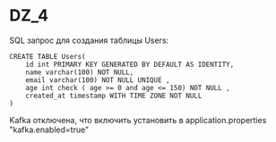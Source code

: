 # DZ_4

SQL запрос для создания таблицы Users:
```
CREATE TABLE Users(
    id int PRIMARY KEY GENERATED BY DEFAULT AS IDENTITY,
    name varchar(100) NOT NULL,
    email varchar(100) NOT NULL UNIQUE ,
    age int check ( age >= 0 and age <= 150) NOT NULL ,
    created_at timestamp WITH TIME ZONE NOT NULL
)
```

Kafka отключена, что включить установить в application.properties "kafka.enabled=true"
